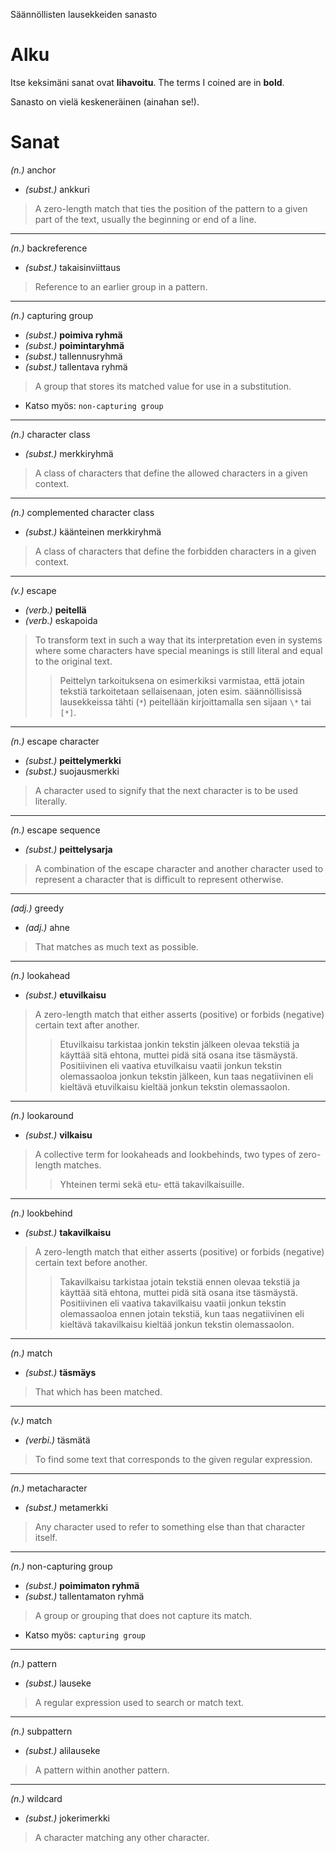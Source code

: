 Säännöllisten lausekkeiden sanasto

# Alku
Itse keksimäni sanat ovat **lihavoitu**.
The terms I coined are in **bold**.

Sanasto on vielä keskeneräinen (ainahan se!).

# Sanat

_(n.)_ anchor
* _(subst.)_ ankkuri
> A zero-length match that ties the position of the pattern
> to a given part of the text, usually the beginning or end
> of a line.

---

_(n.)_ backreference
* _(subst.)_ takaisinviittaus
> Reference to an earlier group in a pattern.

---

_(n.)_ capturing group
* _(subst.)_ **poimiva ryhmä**
* _(subst.)_ **poimintaryhmä**
* _(subst.)_ tallennusryhmä
* _(subst.)_ tallentava ryhmä
> A group that stores its matched value for use in a 
> substitution.
- Katso myös: `non-capturing group`

---

_(n.)_ character class
* _(subst.)_ merkkiryhmä
> A class of characters that define the allowed
> characters in a given context.

---

_(n.)_ complemented character class
* _(subst.)_ käänteinen merkkiryhmä
> A class of characters that define the forbidden
> characters in a given context.

---

_(v.)_ escape
* _(verb.)_ **peitellä**
* _(verb.)_ eskapoida
> To transform text in such a way that its
> interpretation even in systems where some
> characters have special meanings is still
> literal and equal to the original text.
>> Peittelyn tarkoituksena on esimerkiksi varmistaa,
>> että jotain tekstiä tarkoitetaan sellaisenaan,
>> joten esim. säännöllisissä lausekkeissa tähti (`*`)
>> peitellään kirjoittamalla sen sijaan `\*` tai `[*]`.

---

_(n.)_ escape character
* _(subst.)_ **peittelymerkki**
* _(subst.)_ suojausmerkki
> A character used to signify that the next
> character is to be used literally.

---

_(n.)_ escape sequence
* _(subst.)_ **peittelysarja**
> A combination of the escape character and another
> character used to represent a character that is
> difficult to represent otherwise.

---

_(adj.)_ greedy
* _(adj.)_ ahne
> That matches as much text as possible.

---

_(n.)_ lookahead
* _(subst.)_ **etuvilkaisu**
> A zero-length match that either asserts (positive) 
> or forbids (negative) certain text after another.
>> Etuvilkaisu tarkistaa jonkin tekstin jälkeen olevaa
>> tekstiä ja käyttää sitä ehtona, muttei pidä sitä osana
>> itse täsmäystä. Positiivinen eli vaativa etuvilkaisu
>> vaatii jonkun tekstin olemassaoloa jonkun tekstin jälkeen,
>> kun taas negatiivinen eli kieltävä etuvilkaisu kieltää
>> jonkun tekstin olemassaolon.

---

_(n.)_ lookaround
* _(subst.)_ **vilkaisu**
> A collective term for lookaheads and lookbehinds, two types
> of zero-length matches.
>> Yhteinen termi sekä etu- että takavilkaisuille.

---

_(n.)_ lookbehind
* _(subst.)_ **takavilkaisu**
> A zero-length match that either asserts (positive) 
> or forbids (negative) certain text before another.
>> Takavilkaisu tarkistaa jotain tekstiä ennen olevaa
>> tekstiä ja käyttää sitä ehtona, muttei pidä sitä osana
>> itse täsmäystä. Positiivinen eli vaativa takavilkaisu
>> vaatii jonkun tekstin olemassaoloa ennen jotain tekstiä,
>> kun taas negatiivinen eli kieltävä takavilkaisu kieltää
>> jonkun tekstin olemassaolon.

---

_(n.)_ match
* _(subst.)_ **täsmäys**
> That which has been matched.

---

_(v.)_ match
* _(verbi.)_ täsmätä
> To find some text that corresponds to the given regular
> expression.

---

_(n.)_ metacharacter
* _(subst.)_ metamerkki
> Any character used to refer to something else than
> that character itself.

---

_(n.)_ non-capturing group
* _(subst.)_ **poimimaton ryhmä**
* _(subst.)_ tallentamaton ryhmä
> A group or grouping that does not capture its match.
- Katso myös: `capturing group`

---

_(n.)_ pattern
* _(subst.)_ lauseke
> A regular expression used to search or match text.

---

_(n.)_ subpattern
* _(subst.)_ alilauseke
> A pattern within another pattern.

---

_(n.)_ wildcard
* _(subst.)_ jokerimerkki
> A character matching any other character.



